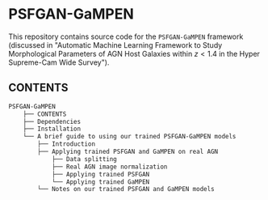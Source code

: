 # PSFGAN-GaMPEN
This repository contains source code for the `PSFGAN-GaMPEN` framework (discussed in "Automatic Machine Learning Framework to Study Morphological Parameters of AGN Host Galaxies within $z<1.4$ in the Hyper Supreme-Cam Wide Survey").
## CONTENTS
```bash
PSFGAN-GaMPEN
    ├── CONTENTS
    ├── Dependencies
    ├── Installation
    └── A brief guide to using our trained PSFGAN-GaMPEN models
        ├── Introduction
        ├── Applying trained PSFGAN and GaMPEN on real AGN
            ├── Data splitting
            ├── Real AGN image normalization
            ├── Applying trained PSFGAN
            └── Applying trained GaMPEN
        └── Notes on our trained PSFGAN and GaMPEN models
```
